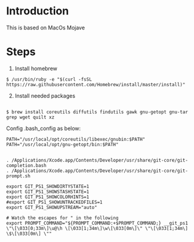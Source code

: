 # Introduction

This is based on MacOs Mojave 

# Steps

1. Install homebrew

```
$ /usr/bin/ruby -e "$(curl -fsSL https://raw.githubusercontent.com/Homebrew/install/master/install)"
```


2. Install needed packages

```

$ brew install coreutils diffutils findutils gawk gnu-getopt gnu-tar grep wget quilt xz

```

Config .bash_config as below:

```
PATH="/usr/local/opt/coreutils/libexec/gnubin:$PATH"
PATH="/usr/local/opt/gnu-getopt/bin:$PATH"


. /Applications/Xcode.app/Contents/Developer/usr/share/git-core/git-completion.bash
. /Applications/Xcode.app/Contents/Developer/usr/share/git-core/git-prompt.sh

export GIT_PS1_SHOWDIRTYSTATE=1
export GIT_PS1_SHOWSTASHSTATE=1
export GIT_PS1_SHOWCOLORHINTS=1
#export GIT_PS1_SHOWUNTRACKEDFILES=1
export GIT_PS1_SHOWUPSTREAM="auto"

# Watch the escapes for " in the following
export PROMPT_COMMAND="${PROMPT_COMMAND:+$PROMPT_COMMAND;} __git_ps1 \"\[\033[0;33m\]\u@\h \[\033[1;34m\]\w\[\033[0m\]\" \"\[\033[1;34m\] \$\[\033[0m\] \""

```
